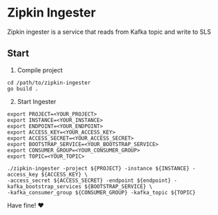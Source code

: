 # Zipkin Ingester

Zipkin ingester is a service that reads from Kafka topic and write to SLS

## Start

1. Compile project

```shell
cd /path/to/zipkin-ingester
go build .
```

2. Start Ingester

```shell
export PROJECT=<YOUR_PROJECT>
export INSTANCE=<YOUR_INSTANCE>
export ENDPOINT=<YOUR_ENDPOINT>
export ACCESS_KEY=<YOUR_ACCESS_KEY>
export ACCESS_SECRET=<YOUR_ACCESS_SECRET>
export BOOTSTRAP_SERVICE=<YOUR_BOOTSTRAP_SERVICE>
export CONSUMER_GROUP=<YOUR_CONSUMER_GROUP>
export TOPIC=<YOUR_TOPIC>

./zipkin-ingester -project ${PROJECT} -instance ${INSTANCE} -access_key ${ACCESS_KEY} \
-access_secret ${ACCESS_SECRET} -endpoint ${endpoint} -kafka_bootstrap_services ${BOOTSTRAP_SERVICE} \
-kafka_consumer_group ${CONSUMER_GROUP} -kafka_topic ${TOPIC}
```

Have fine! :heart:


